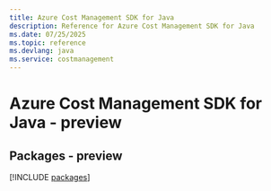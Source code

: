 ```yaml
---
title: Azure Cost Management SDK for Java
description: Reference for Azure Cost Management SDK for Java
ms.date: 07/25/2025
ms.topic: reference
ms.devlang: java
ms.service: costmanagement
---
```

# Azure Cost Management SDK for Java - preview
## Packages - preview
[!INCLUDE [packages](cost-management-index.md)]